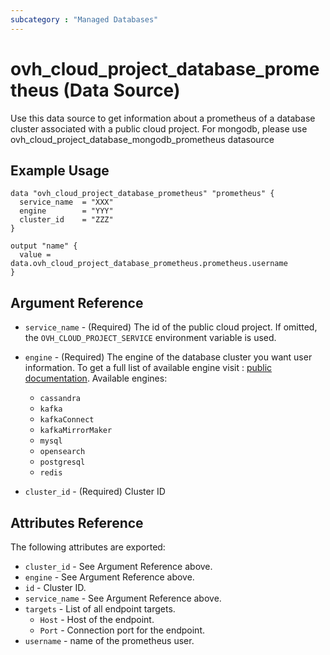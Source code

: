 ```yaml
---
subcategory : "Managed Databases"
---
```


# ovh_cloud_project_database_prometheus (Data Source)

Use this data source to get information about a prometheus of a database cluster associated with a public cloud project. For mongodb, please use ovh_cloud_project_database_mongodb_prometheus datasource

## Example Usage

```hcl
data "ovh_cloud_project_database_prometheus" "prometheus" {
  service_name  = "XXX"
  engine        = "YYY"
  cluster_id    = "ZZZ"
}

output "name" {
  value = data.ovh_cloud_project_database_prometheus.prometheus.username
}
```

## Argument Reference

* `service_name` - (Required) The id of the public cloud project. If omitted,
  the `OVH_CLOUD_PROJECT_SERVICE` environment variable is used.

* `engine` - (Required) The engine of the database cluster you want user information. To get a full list of available engine visit :
[public documentation](https://docs.ovh.com/gb/en/publiccloud/databases).
Available engines:
  * `cassandra`
  * `kafka`
  * `kafkaConnect`
  * `kafkaMirrorMaker`
  * `mysql`
  * `opensearch`
  * `postgresql`
  * `redis`

* `cluster_id` - (Required) Cluster ID


## Attributes Reference

The following attributes are exported:

* `cluster_id` - See Argument Reference above.
* `engine` - See Argument Reference above.
* `id` - Cluster ID.
* `service_name` - See Argument Reference above.
* `targets` - List of all endpoint targets.
  * `Host` - Host of the endpoint.
  * `Port` - Connection port for the endpoint.
* `username` - name of the prometheus user.
